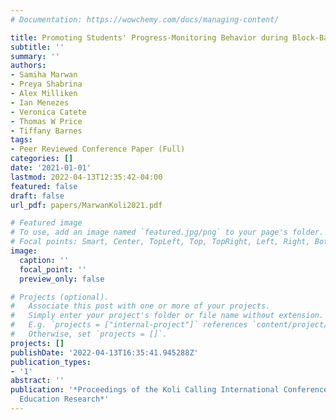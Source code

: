 ```yaml
---
# Documentation: https://wowchemy.com/docs/managing-content/

title: Promoting Students' Progress-Monitoring Behavior during Block-Based Programming
subtitle: ''
summary: ''
authors:
- Samiha Marwan
- Preya Shabrina
- Alex Milliken
- Ian Menezes
- Veronica Catete
- Thomas W Price
- Tiffany Barnes
tags:
- Peer Reviewed Conference Paper (Full)
categories: []
date: '2021-01-01'
lastmod: 2022-04-13T12:35:42-04:00
featured: false
draft: false
url_pdf: papers/MarwanKoli2021.pdf

# Featured image
# To use, add an image named `featured.jpg/png` to your page's folder.
# Focal points: Smart, Center, TopLeft, Top, TopRight, Left, Right, BottomLeft, Bottom, BottomRight.
image:
  caption: ''
  focal_point: ''
  preview_only: false

# Projects (optional).
#   Associate this post with one or more of your projects.
#   Simply enter your project's folder or file name without extension.
#   E.g. `projects = ["internal-project"]` references `content/project/deep-learning/index.md`.
#   Otherwise, set `projects = []`.
projects: []
publishDate: '2022-04-13T16:35:41.945288Z'
publication_types:
- '1'
abstract: ''
publication: '*Proceedings of the Koli Calling International Conference on Computing
  Education Research*'
---
```

